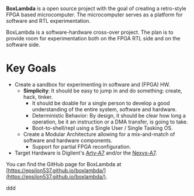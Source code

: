 **BoxLambda** is a open source project with the goal of creating a retro-style FPGA based microcomputer. The microcomputer serves as a platform for software and RTL experimentation.

BoxLambda is a software-hardware cross-over project. The plan is to provide room for experimentation both on the FPGA RTL side and on the software side.

# Key Goals

- Create a sandbox for experimenting in software and (FPGA) HW.    
    - **Simplicity**: It should be easy to jump in and do something: create, hack, tinker.
        - It should be doable for a single person to develop a good understanding of the entire system, software and hardware.
        - Deterministic Behavior: By design, it should be clear how long a operation, be it an instruction or a DMA transfer, is going to take.
        - Boot-to-shell/repl using a Single User / Single Tasking OS.
    - Create a Modular Architecture allowing for a mix-and-match of software and hardware components.
        - Support for partial FPGA reconfiguration.
- Target Hardware is Digilent's [Arty-A7](https://digilent.com/reference/programmable-logic/arty-a7/start) and/or the [Nexys-A7](https://digilent.com/reference/programmable-logic/nexys-a7/start).

You can find the GitHub page for BoxLambda at [https://epsilon537.github.io/boxlambda/](https://epsilon537.github.io/boxlambda/).

ddd

